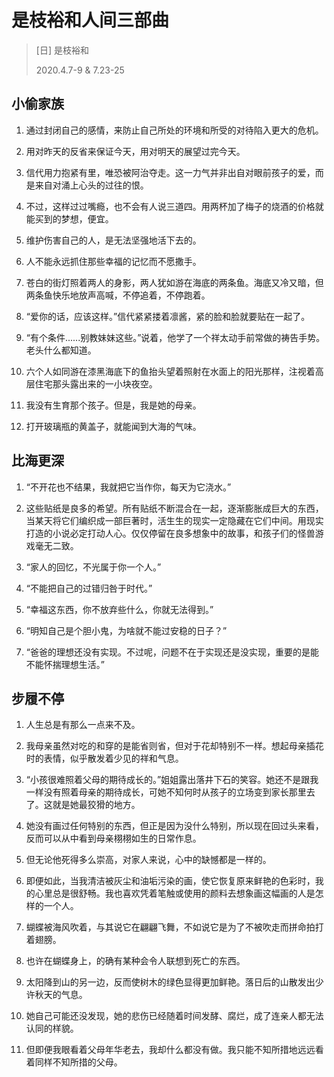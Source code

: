 # 是枝裕和人间三部曲
> [日] 是枝裕和
>
> 2020.4.7-9 & 7.23-25

## 小偷家族
1. 通过封闭自己的感情，来防止自己所处的环境和所受的对待陷入更大的危机。

2. 用对昨天的反省来保证今天，用对明天的展望过完今天。

3. 信代用力抱紧有里，唯恐被阿治夺走。这一力气并非出自对眼前孩子的爱，而是来自对涌上心头的过往的恨。

4. 不过，这样过过嘴瘾，也不会有人说三道四。用两杯加了梅子的烧酒的价格就能买到的梦想，便宜。

5. 维护伤害自己的人，是无法坚强地活下去的。

6. 人不能永远抓住那些幸福的记忆而不愿撒手。

7. 苍白的街灯照着两人的身影，两人犹如游在海底的两条鱼。海底又冷又暗，但两条鱼快乐地放声高喊，不停追着，不停跑着。

8. “爱你的话，应该这样。”信代紧紧搂着凛酱，紧的脸和脸就要贴在一起了。

9. “有个条件......别教妹妹这些。”说着，他学了一个祥太动手前常做的祷告手势。老头什么都知道。

10. 六个人如同游在漆黑海底下的鱼抬头望着照射在水面上的阳光那样，注视着高层住宅那头露出来的一小块夜空。

11. 我没有生育那个孩子。但是，我是她的母亲。

12. 打开玻璃瓶的黄盖子，就能闻到大海的气味。

## 比海更深
1. “不开花也不结果，我就把它当作你，每天为它浇水。”

2. 这些贴纸是良多的希望。所有贴纸不断混合在一起，逐渐膨胀成巨大的东西，当某天将它们编织成一部巨著时，活生生的现实一定隐藏在它们中间。用现实打造的小说必定打动人心。仅仅停留在良多想象中的故事，和孩子们的怪兽游戏毫无二致。

3. “家人的回忆，不光属于你一个人。”

4. “不能把自己的过错归咎于时代。”

5. “幸福这东西，你不放弃些什么，你就无法得到。”

6. “明知自己是个胆小鬼，为啥就不能过安稳的日子？”

7. “爸爸的理想还没有实现。不过呢，问题不在于实现还是没实现，重要的是能不能怀揣理想生活。”

## 步履不停
1. 人生总是有那么一点来不及。

2. 我母亲虽然对吃的和穿的是能省则省，但对于花却特别不一样。想起母亲插花时的表情，似乎散发着少见的祥和气息。

3. “小孩很难照着父母的期待成长的。”姐姐露出落井下石的笑容。她还不是跟我一样没有照着母亲的期待成长，可她不知何时从孩子的立场变到家长那里去了。这就是她最狡猾的地方。

4. 她没有画过任何特别的东西，但正是因为没什么特别，所以现在回过头来看，反而可以从中看到母亲栩栩如生的日常作息。

5. 但无论他死得多么崇高，对家人来说，心中的缺憾都是一样的。

6. 即便如此，当我清洁被灰尘和油垢污染的画，使它恢复原来鲜艳的色彩时，我的心里总是很舒畅。我也喜欢凭着笔触或使用的颜料去想象画这幅画的人是怎样的一个人。

7. 蝴蝶被海风吹着，与其说它在翩翩飞舞，不如说它是为了不被吹走而拼命拍打着翅膀。

8. 也许在蝴蝶身上，的确有某种会令人联想到死亡的东西。

9. 太阳降到山的另一边，反而使树木的绿色显得更加鲜艳。落日后的山散发出少许秋天的气息。

10. 她自己可能还没发现，她的悲伤已经随着时间发酵、腐烂，成了连亲人都无法认同的样貌。

11. 但即便我眼看着父母年华老去，我却什么都没有做。我只能不知所措地远远看着同样不知所措的父母。
